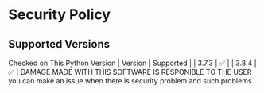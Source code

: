 # Security Policy

## Supported Versions
Checked on This Python Version 
| Version | Supported          |
| 3.7.3   | :white_check_mark: |
| 3.8.4   | :white_check_mark: |
DAMAGE MADE WITH THIS SOFTWARE IS RESPONIBLE TO THE USER
you can make an issue when there is security problem and such problems 
